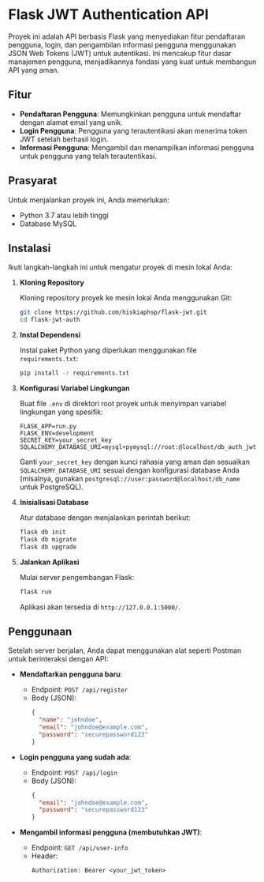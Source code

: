 
# Flask JWT Authentication API

Proyek ini adalah API berbasis Flask yang menyediakan fitur pendaftaran pengguna, login, dan pengambilan informasi pengguna menggunakan JSON Web Tokens (JWT) untuk autentikasi. Ini mencakup fitur dasar manajemen pengguna, menjadikannya fondasi yang kuat untuk membangun API yang aman.

## Fitur

- **Pendaftaran Pengguna**: Memungkinkan pengguna untuk mendaftar dengan alamat email yang unik.
- **Login Pengguna**: Pengguna yang terautentikasi akan menerima token JWT setelah berhasil login.
- **Informasi Pengguna**: Mengambil dan menampilkan informasi pengguna untuk pengguna yang telah terautentikasi.

## Prasyarat

Untuk menjalankan proyek ini, Anda memerlukan:

- Python 3.7 atau lebih tinggi
- Database MySQL

## Instalasi

Ikuti langkah-langkah ini untuk mengatur proyek di mesin lokal Anda:

1. **Kloning Repository**

   Kloning repository proyek ke mesin lokal Anda menggunakan Git:

   ```bash
   git clone https://github.com/hiskiaphsp/flask-jwt.git
   cd flask-jwt-auth
   ```

2. **Instal Dependensi**

   Instal paket Python yang diperlukan menggunakan file `requirements.txt`:

   ```bash
   pip install -r requirements.txt
   ```

3. **Konfigurasi Variabel Lingkungan**

   Buat file `.env` di direktori root proyek untuk menyimpan variabel lingkungan yang spesifik:

   ```env
   FLASK_APP=run.py
   FLASK_ENV=development
   SECRET_KEY=your_secret_key
   SQLALCHEMY_DATABASE_URI=mysql+pymysql://root:@localhost/db_auth_jwt
   ```

   Ganti `your_secret_key` dengan kunci rahasia yang aman dan sesuaikan `SQLALCHEMY_DATABASE_URI` sesuai dengan konfigurasi database Anda (misalnya, gunakan `postgresql://user:password@localhost/db_name` untuk PostgreSQL).

4. **Inisialisasi Database**

   Atur database dengan menjalankan perintah berikut:

   ```bash
   flask db init
   flask db migrate
   flask db upgrade
   ```

5. **Jalankan Aplikasi**

   Mulai server pengembangan Flask:

   ```bash
   flask run
   ```

   Aplikasi akan tersedia di `http://127.0.0.1:5000/`.

## Penggunaan

Setelah server berjalan, Anda dapat menggunakan alat seperti Postman untuk berinteraksi dengan API:

- **Mendaftarkan pengguna baru**:
  - Endpoint: `POST /api/register`
  - Body (JSON):
    ```json
    {
      "name": "johndoe",
      "email": "johndoe@example.com",
      "password": "securepassword123"
    }
    ```

- **Login pengguna yang sudah ada**:
  - Endpoint: `POST /api/login`
  - Body (JSON):
    ```json
    {
      "email": "johndoe@example.com",
      "password": "securepassword123"
    }
    ```

- **Mengambil informasi pengguna (membutuhkan JWT)**:
  - Endpoint: `GET /api/user-info`
  - Header:
    ```
    Authorization: Bearer <your_jwt_token>
    ```
